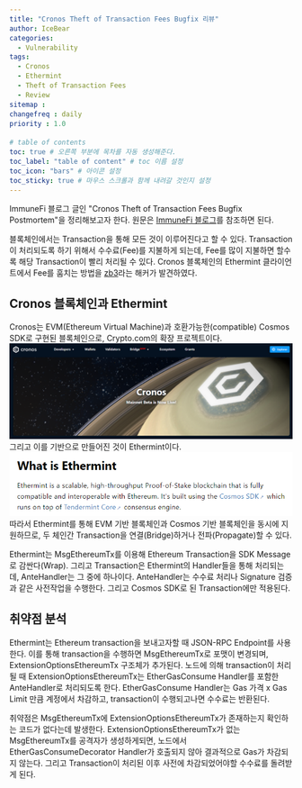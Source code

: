 ```yaml
---
title: "Cronos Theft of Transaction Fees Bugfix 리뷰"
author: IceBear
categories:
  - Vulnerability
tags:
  - Cronos
  - Ethermint
  - Theft of Transaction Fees
  - Review
sitemap :
changefreq : daily
priority : 1.0

# table of contents
toc: true # 오른쪽 부분에 목차를 자동 생성해준다.
toc_label: "table of content" # toc 이름 설정
toc_icon: "bars" # 아이콘 설정
toc_sticky: true # 마우스 스크롤과 함께 내려갈 것인지 설정
---
```


ImmuneFi 블로그 글인 "Cronos Theft of Transaction Fees Bugfix Postmortem"을 정리해보고자 한다.
원문은 [ImmuneFi 블로그]를 참조하면 된다.

블록체인에서는 Transaction을 통해 모든 것이 이루어진다고 할 수 있다. 
Transaction이 처리되도록 하기 위해서 수수료(Fee)를 지불하게 되는데, Fee를 많이 지불하면 할수록 해당 Transaction이 빨리 처리될 수 있다.
Cronos 블록체인의 Ethermint 클라이언트에서 Fee를 훔치는 방법을 [zb3]라는 해커가 발견하였다.

## Cronos 블록체인과 Ethermint

Cronos는 EVM(Ethereum Virtual Machine)과 호환가능한(compatible) Cosmos SDK로 구현된 블록체인으로, Crypto.com의 확장 프로젝트이다.
![Cronos](/assets/images_post/2022-01-23-immunefi-cronos/cronos.png)
그리고 이를 기반으로 만들어진 것이 Ethermint이다.
![Ethermint](/assets/images_post/2022-01-23-immunefi-cronos/ethermint.png)
따라서 Ethermint를 통해 EVM 기반 블록체인과 Cosmos 기반 블록체인을 동시에 지원하므로, 두 체인간 Transaction을 연결(Bridge)하거나 전파(Propagate)할 수 있다.

Ethermint는 MsgEthereumTx를 이용해 Ethereum Transaction을 SDK Message로 감싼다(Wrap).
그리고 Transaction은 Ethermint의 Handler들을 통해 처리되는데, AnteHandler는 그 중에 하나이다.
AnteHandler는 수수료 처리나 Signature 검증과 같은 사전작업을 수행한다. 그리고 Cosmos SDK로 된 Transaction에만 적용된다.

## 취약점 분석

Ethermint는 Ethereum transaction을 보내고자할 때 JSON-RPC Endpoint를 사용한다.
이를 통해 transaction을 수행하면 MsgEthereumTx로 포맷이 변경되며, ExtensionOptionsEthereumTx 구조체가 추가된다.
노드에 의해 transaction이 처리될 때 ExtensionOptionsEthereumTx는 EtherGasConsume Handler를 포함한 AnteHandler로 처리되도록 한다.
EtherGasConsume Handler는 Gas 가격 x Gas Limit 만큼 계정에서 차감하고, transaction이 수행되고나면 수수료는 반환된다.

취약점은 MsgEthereumTx에 ExtensionOptionsEthereumTx가 존재하는지 확인하는 코드가 없다는데 발생한다.
ExtensionOptionsEthereumTx가 없는 MsgEthereumTx를 공격자가 생성하게되면, 노드에서 EtherGasConsumeDecorator Handler가 호출되지 않아 결과적으로 Gas가 차감되지 않는다.
그리고 Transaction이 처리된 이후 사전에 차감되었어야할 수수료를 돌려받게 된다.

[ImmuneFi 블로그]: https://medium.com/immunefi/cronos-theft-of-transactions-fees-bugfix-postmortem-b33f941b9570 
[zb3]: https://github.com/zb3
